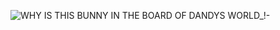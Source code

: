 ![WHY IS THIS BUNNY IN THE BOARD OF DANDYS WORLD_!-](https://github.com/user-attachments/assets/36bd4b49-a18b-4455-93d5-cd6f86140baa)

